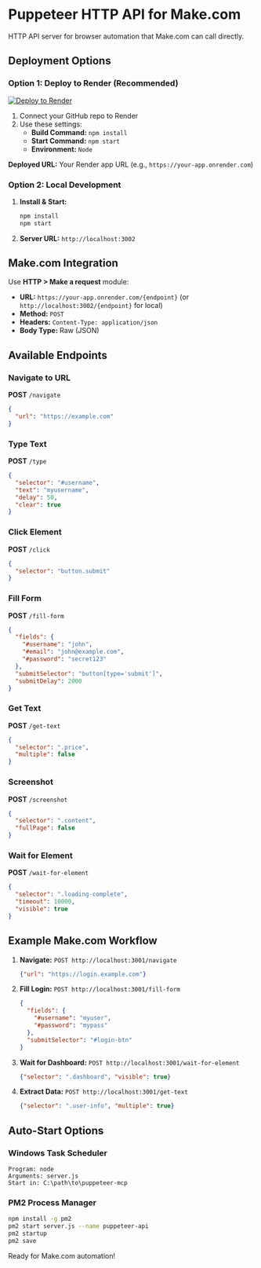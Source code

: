 # Puppeteer HTTP API for Make.com

HTTP API server for browser automation that Make.com can call directly.

## Deployment Options

### Option 1: Deploy to Render (Recommended)
[![Deploy to Render](https://render.com/images/deploy-to-render-button.svg)](https://render.com/deploy)

1. Connect your GitHub repo to Render
2. Use these settings:
   - **Build Command:** `npm install`
   - **Start Command:** `npm start`
   - **Environment:** `Node`

**Deployed URL:** Your Render app URL (e.g., `https://your-app.onrender.com`)

### Option 2: Local Development
1. **Install & Start:**
   ```bash
   npm install
   npm start
   ```
2. **Server URL:** `http://localhost:3002`

## Make.com Integration

Use **HTTP > Make a request** module:

- **URL:** `https://your-app.onrender.com/{endpoint}` (or `http://localhost:3002/{endpoint}` for local)
- **Method:** `POST` 
- **Headers:** `Content-Type: application/json`
- **Body Type:** Raw (JSON)

## Available Endpoints

### Navigate to URL
**POST** `/navigate`
```json
{
  "url": "https://example.com"
}
```

### Type Text
**POST** `/type`
```json
{
  "selector": "#username",
  "text": "myusername", 
  "delay": 50,
  "clear": true
}
```

### Click Element
**POST** `/click`
```json
{
  "selector": "button.submit"
}
```

### Fill Form
**POST** `/fill-form`
```json
{
  "fields": {
    "#username": "john",
    "#email": "john@example.com",
    "#password": "secret123"
  },
  "submitSelector": "button[type='submit']",
  "submitDelay": 2000
}
```

### Get Text
**POST** `/get-text`
```json
{
  "selector": ".price",
  "multiple": false
}
```

### Screenshot
**POST** `/screenshot`
```json
{
  "selector": ".content",
  "fullPage": false
}
```

### Wait for Element
**POST** `/wait-for-element`
```json
{
  "selector": ".loading-complete",
  "timeout": 10000,
  "visible": true
}
```

## Example Make.com Workflow

1. **Navigate:** `POST http://localhost:3001/navigate`
   ```json
   {"url": "https://login.example.com"}
   ```

2. **Fill Login:** `POST http://localhost:3001/fill-form`
   ```json
   {
     "fields": {
       "#username": "myuser",
       "#password": "mypass"
     },
     "submitSelector": "#login-btn"
   }
   ```

3. **Wait for Dashboard:** `POST http://localhost:3001/wait-for-element`
   ```json
   {"selector": ".dashboard", "visible": true}
   ```

4. **Extract Data:** `POST http://localhost:3001/get-text`
   ```json
   {"selector": ".user-info", "multiple": true}
   ```

## Auto-Start Options

### Windows Task Scheduler
```
Program: node
Arguments: server.js  
Start in: C:\path\to\puppeteer-mcp
```

### PM2 Process Manager
```bash
npm install -g pm2
pm2 start server.js --name puppeteer-api
pm2 startup
pm2 save
```

Ready for Make.com automation!